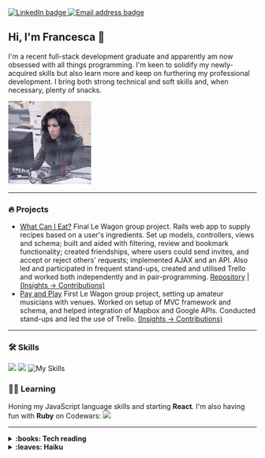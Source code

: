 <a href="https://www.linkedin.com/in/fsandford/">
  <img src="https://img.shields.io/badge/LinkedIn-65AEC9?logo=linkedin&logoColor=white&style=for-the-badge" alt="LinkedIn badge" />
</a>
<a href="mailto:fransan6@proton.me">
  <img src="https://img.shields.io/badge/Email-D383BE?logo=protonmail&logoColor=white&style=for-the-badge" alt="Email address badge" />
</a>

## Hi, I'm Francesca 👋
I'm a recent full-stack development graduate and apparently am now obsessed with all things programming. I'm keen to solidify my newly-acquired skills but also learn more and keep on furthering my professional development. I bring both strong technical and soft skills and, when necessary, plenty of snacks.

<!-- ![](rosa-computer.gif) -->
<img src="rosa-computer.gif" style="height: 12em;" />

---

### :fire: Projects
- [What Can I Eat?](http://www.whatcanieat.world/) Final Le Wagon group project. Rails web app to supply recipes based on a user's ingredients. Set up models, controllers, views and schema; built and aided with filtering, review and bookmark functionality; created friendships, where users could send invites, and accept or reject others' requests; implemented AJAX and an API. Also led and participated in frequent stand-ups, created and utilised Trello and worked both independently and in pair-programming. [Repository](https://github.com/alexagodzilla/what-can-i-eat) | [(Insights -> Contributions)](https://github.com/alexagodzilla/what-can-i-eat/graphs/contributors)
- [Pay and Play](https://github.com/alexagodzilla/venues-pay-and-play) First Le Wagon group project, setting up amateur musicians with venues. Worked on setup of MVC framework and schema, and helped integration of Mapbox and Google APIs. Conducted stand-ups and led the use of Trello. [(Insights -> Contributions)](https://github.com/alexagodzilla/venues-pay-and-play/graphs/contributors)

---

### :hammer_and_wrench: Skills
<img src="https://cdn.jsdelivr.net/gh/devicons/devicon/icons/ruby/ruby-plain.svg" style="height: 3em;" /> <img src="https://cdn.jsdelivr.net/gh/devicons/devicon/icons/rails/rails-plain.svg" style="height: 3em;" /> ![My Skills](https://skillicons.dev/icons?i=js,postgresql,html,css,sass,bootstrap,git)

### :woman_teacher:	Learning
<!-- [![My Skills](https://skillicons.dev/icons?i=py)](https://skillicons.dev) -->
Honing my JavaScript language skills and starting **React**. I'm also having fun with **Ruby** on Codewars: <img src="https://www.codewars.com/users/fran6san/badges/micro"/>

---
<!--
### :chart_with_upwards_trend:	Stats
<a href="https://github.com/fransan6/github-readme-stats">
  <img align="center" src="https://github-readme-stats.vercel.app/api/top-langs/?username=fransan6&hide_progress=true" />
</a>
<a href="https://github.com/fransan6/github-readme-stats">
  <img align="center" src="https://github-readme-stats.vercel.app/api?username=fransan6&hide=stars,issues&show_icons=true&theme=dracula" />
</a>
Consolidating **JavaScript** with [Javascript30](https://javascript30.com/). 
---
-->

<details>
<summary><b>:books: Tech reading</b></summary>
<br>
Currently reading - <i>Pro Git</i> by Scott Chacon and Ben Straub (a light summer read)<br>
Recently read - <i>If it's Smart, it's Vulnerable</i> by Mikko Hypponen
</details>

<details>
<summary><b>:leaves: Haiku</b></summary>
<br>
around the willow<br>
a floating world<br>
red blossoms<br>

柳は縁花は紅のうき世かな

--Kobayashi Issa, 1822  
<sub><sup>Translated by David G. Lanoue</sup></sub>
</details>

<!--
[![fransan6's GitHub stats](https://github-readme-stats.vercel.app/api?username=fransan6&hide=stars,issues&show_icons=true&theme=dracula)](https://github.com/fransan6/github-readme-stats)
[![Top Langs](https://github-readme-stats.vercel.app/api/top-langs/?username=fransan6&hide_progress=true)](https://github.com/fransan6/github-readme-stats)
-->

<!--
Here are some ideas to get you started:

- 🔭 I’m currently working on ...
- 🌱 I’m currently learning ...
- 👯 I’m looking to collaborate on ...
- 🤔 I’m looking for help with ...
- 💬 Ask me about ...
- 📫 How to reach me: ...
- 😄 Pronouns: ...
- ⚡ Fun fact: ...
-->
